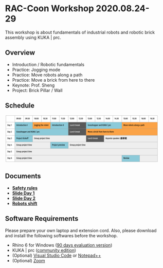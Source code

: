 # RAC-Coon Workshop 2020.08.24-29

This workshop is about fundamentals of industrial robots and robotic brick assembly using KUKA | prc.

## Overview

* Introduction / Robotic fundamentals
* Practice: Jogging mode
* Practice: Move robots along a path
* Practice: Move a brick from here to there
* Keynote: Prof. Sheng
* Project: Brick Pillar / Wall

## Schedule
![schedule](https://github.com/rac-coon-ncku/200824_workshop/blob/master/schedule.png)

## Documents

* [**Safety rules**](https://github.com/rac-coon-ncku/rac_coon_public/blob/master/safety_rules.md)
* [**Slide Day 1**](https://docs.google.com/presentation/d/1dGtycFIzau4Msu58ata_v_ZHhF-7AlEVLNWrIreXpH0/edit?usp=sharing)
* [**Slide Day 2**](https://docs.google.com/presentation/d/18b0mihsnC-TrBkMpD0Mm9GARnVEdsj9rIa7aLJVCODE/edit?usp=sharing)
* [**Robots shift**](https://docs.google.com/spreadsheets/d/192TfKYafCvH97FVlGVG4AZjupWEPx3JX0MQWK8OJD2Q/edit?usp=sharing)

## Software Requirements
Please prepare your own laptop and extension cord.
Also, please download and install the following softwares before the workshop. 

* Rhino 6 for Windows ([90 days evaluation version](https://www.rhino3d.com/download/rhino-for-windows/6/evaluation))
* KUKA | prc ([community edition](https://www.robotsinarchitecture.org/kukaprc))
* (Optional) [Visual Studio Code](https://code.visualstudio.com/) or [Notepad++](https://notepad-plus-plus.org/downloads/)
* (Optional) [Zoom](https://zoom.us)
